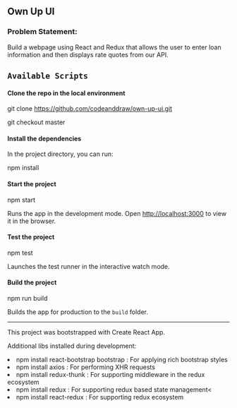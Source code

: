 ## Own Up UI

### Problem Statement:
Build a webpage using React and Redux that allows the user to enter loan information and then displays rate quotes from our API.


## `Available Scripts`
#### Clone the repo in the local environment
git clone https://github.com/codeanddraw/own-up-ui.git

git checkout master

#### Install the dependencies

In the project directory, you can run:

npm install

#### Start the project

npm start

Runs the app in the development mode.
Open [http://localhost:3000](http://localhost:3000) to view it in the browser.

#### Test the project

npm test

Launches the test runner in the interactive watch mode.

#### Build the project

npm run build

Builds the app for production to the `build` folder.

<hr>

This project was bootstrapped with Create React App.

Additional libs installed during development:
<li> npm install react-bootstrap bootstrap : For applying rich bootstrap styles </li> 
<li> npm install axios : For performing XHR requests</li> 
<li> npm install redux-thunk : For supporting middleware in the redux ecosystem</li> 
<li> npm install redux : For supporting redux based state management<</li> 
<li> npm install react-redux : For supporting redux ecosystem</li> 


